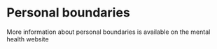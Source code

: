 # Personal boundaries

More information about personal boundaries is available on the mental health website
